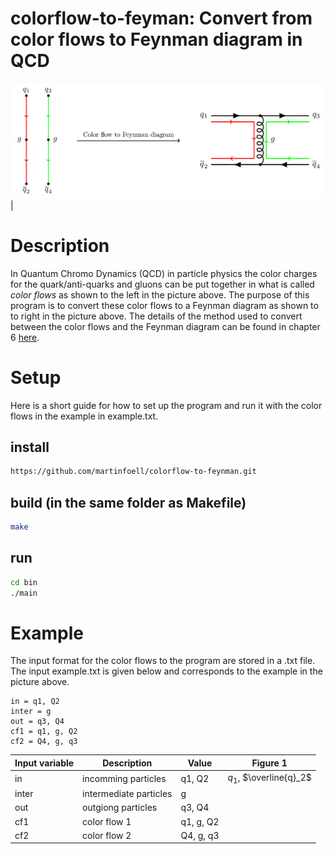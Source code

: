 # colorflow-to-feyman: Convert from color flows to Feynman diagram in QCD
![alt text](https://github.com/martinfoell/colorflow-to-feynman/blob/main/images/image.png)|

# Description

In Quantum Chromo Dynamics (QCD) in particle physics the color charges for the quark/anti-quarks and gluons can be put together in what is called *color flows* as shown to the left in the picture above. The purpose of this program is to convert these color flows to a Feynman diagram as shown to to right in the picture above. The details of the method used to convert between the color flows and the Feynman diagram can be found in chapter 6 [here](https://www.duo.uio.no/handle/10852/104703).

# Setup

Here is a short guide for how to set up the program and run it with the color flows in the example in example.txt.
## install
```bash
https://github.com/martinfoell/colorflow-to-feynman.git
```
## build (in the same folder as Makefile)
```bash
make
```

## run
```bash
cd bin
./main
```

# Example
The input format for the color flows to the program are stored in a .txt file. The input example.txt is given below and corresponds to the example in the picture above.
```
in = q1, Q2
inter = g
out = q3, Q4
cf1 = q1, g, Q2
cf2 = Q4, g, q3
```

| Input variable |     Description       |  Value  | Figure 1 |
|----------------|-----------------------|---------|----------|
| in		 |incomming particles    |  q1, Q2 | $q_1$, $\overline{q}_2$|
| inter		 |intermediate particles |  g      ||
| out		 |outgiong particles     |    q3, Q4  |	|
| cf1		 |     color flow 1      |  q1, g, Q2 ||
| cf2		 |     color flow 2      |  Q4, g, q3 |	|

